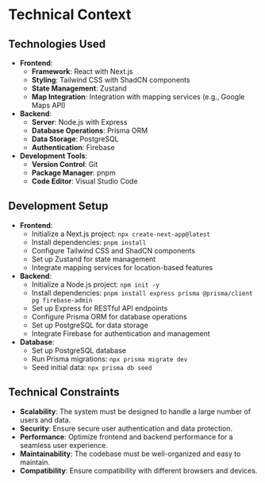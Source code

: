 # Technical Context

## Technologies Used
- **Frontend**:
  - **Framework**: React with Next.js
  - **Styling**: Tailwind CSS with ShadCN components
  - **State Management**: Zustand
  - **Map Integration**: Integration with mapping services (e.g., Google Maps API)
- **Backend**:
  - **Server**: Node.js with Express
  - **Database Operations**: Prisma ORM
  - **Data Storage**: PostgreSQL
  - **Authentication**: Firebase
- **Development Tools**:
  - **Version Control**: Git
  - **Package Manager**: pnpm
  - **Code Editor**: Visual Studio Code

## Development Setup
- **Frontend**:
  - Initialize a Next.js project: `npx create-next-app@latest`
  - Install dependencies: `pnpm install`
  - Configure Tailwind CSS and ShadCN components
  - Set up Zustand for state management
  - Integrate mapping services for location-based features
- **Backend**:
  - Initialize a Node.js project: `npm init -y`
  - Install dependencies: `pnpm install express prisma @prisma/client pg firebase-admin`
  - Set up Express for RESTful API endpoints
  - Configure Prisma ORM for database operations
  - Set up PostgreSQL for data storage
  - Integrate Firebase for authentication and management
- **Database**:
  - Set up PostgreSQL database
  - Run Prisma migrations: `npx prisma migrate dev`
  - Seed initial data: `npx prisma db seed`

## Technical Constraints
- **Scalability**: The system must be designed to handle a large number of users and data.
- **Security**: Ensure secure user authentication and data protection.
- **Performance**: Optimize frontend and backend performance for a seamless user experience.
- **Maintainability**: The codebase must be well-organized and easy to maintain.
- **Compatibility**: Ensure compatibility with different browsers and devices.
